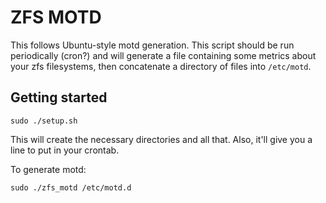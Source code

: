 # ZFS MOTD

This follows Ubuntu-style motd generation. This script should be run periodically (cron?) and will generate a
file containing some metrics about your zfs filesystems, then concatenate a directory of files into
`/etc/motd`.

## Getting started

    sudo ./setup.sh

This will create the necessary directories and all that. Also, it'll give you a line to put in your crontab.

To generate motd:

    sudo ./zfs_motd /etc/motd.d

